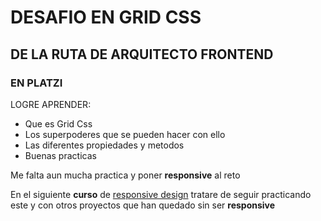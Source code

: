 # DESAFIO EN GRID CSS
## DE LA RUTA DE ARQUITECTO FRONTEND
### EN PLATZI
LOGRE APRENDER:
- Que es Grid Css
- Los superpoderes que se pueden hacer con ello
- Las diferentes propiedades y metodos
- Buenas practicas

Me falta aun mucha practica y poner **responsive** al reto

En el siguiente **curso** de [responsive design](http://https://platzi.com/clases/responsive-design/ "responsive design") tratare de seguir practicando este y con otros proyectos que han quedado sin ser **responsive**
